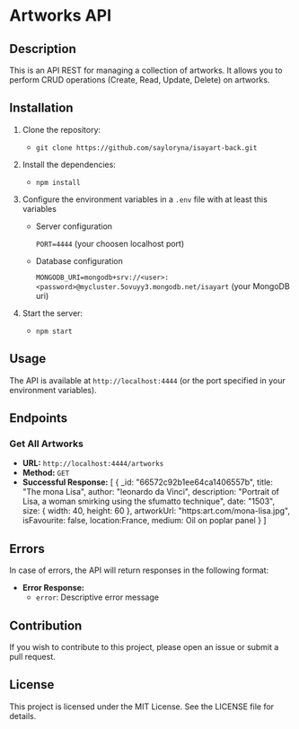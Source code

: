 # Artworks API

## Description

This is an API REST for managing a collection of artworks. It allows you to perform CRUD operations (Create, Read, Update, Delete) on artworks.

## Installation

1. Clone the repository:

   - `git clone https://github.com/sayloryna/isayart-back.git`

2. Install the dependencies:

   - `npm install`

3. Configure the environment variables in a `.env` file with at least this variables

   - Server configuration

     `PORT=4444`
     (your choosen localhost port)

   - Database configuration

     `MONGODB_URI=mongodb+srv://<user>:<password>@mycluster.5ovuyy3.mongodb.net/isayart`
     (your MongoDB uri)

4. Start the server:
   - `npm start`

## Usage

The API is available at `http://localhost:4444` (or the port specified in your environment variables).

## Endpoints

### Get All Artworks

- **URL:** `http://localhost:4444/artworks`
- **Method:** `GET`
- **Successful Response:**
  [
  {
  _id: "66572c92b1ee64ca1406557b",
  title: "The mona Lisa",
  author: "leonardo da Vinci",
  description: "Portrait of Lisa, a woman smirking using the sfumatto technique",
  date: "1503",
  size: {
  width: 40,
  height: 60
  },
  artworkUrl: "https:art.com/mona-lisa.jpg",
  isFavourite: false,
  location:France,
  medium: Oil on poplar panel
  }
  ]

## Errors

In case of errors, the API will return responses in the following format:

- **Error Response:**
  - `error`: Descriptive error message

## Contribution

If you wish to contribute to this project, please open an issue or submit a pull request.

## License

This project is licensed under the MIT License. See the LICENSE file for details.
